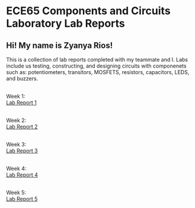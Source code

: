 # ECE65 Components and Circuits Laboratory Lab Reports 
## Hi! My name is Zyanya Rios!

This is a collection of lab reports completed with my teammate and I. Labs include us testing, constructing, and designing circuits with componenets such as: potentiometers, transitors, MOSFETS, resistors, capacitors, LEDS, and buzzers.


<br>Week 1:<br>
[Lab Report 1](https://zyanyarios.github.io/ece65-lab-reports/ECE%2065%20Lab%20Report%201%20(3).pdf)

<br>Week 2:<br>
[Lab Report 2](https://zyanyarios.github.io/ECE%2065%20%E2%80%93%20Lab%202%20Report%20Components%20and%20Circuits%20Lab%20(3).pdf)

<br>Week 3:<br>
[Lab Report 3](https://zyanyarios.github.io/ece65-lab-reports/ECE%2065%20Lab%20Report%203.pdf)

<br>Week 4:<br>
[Lab Report 4](https://zyanyarios.github.io/ece65-lab-reports/ECE%2065%20Lab%20Report%204%20(2).pdf)

<br>Week 5:<br>
[Lab Report 5](https://zyanyarios.github.io/ece65-lab-reports/ECE%2065%20Lab%20Report%205%20(3).pdf)
